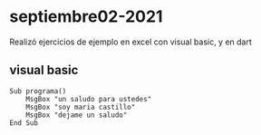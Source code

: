 # septiembre02-2021

 Realizó ejercicios de ejemplo en excel con visual basic, y en dart

## visual basic
```
Sub programa()
    MsgBox "un saludo para ustedes"
    MsgBox "soy maria castillo"
    MsgBox "dejame un saludo"
End Sub
```

